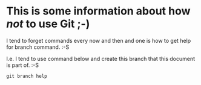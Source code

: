 # This is some information about how *not* to use Git ;-)

I tend to forget commands every now and then and one is how to get help for branch command. :-S

I.e. I tend to use command below and create this branch that this document is part of. :-S

```
git branch help
```